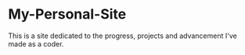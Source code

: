 # My-Personal-Site
This is a site dedicated to the progress, projects and advancement I've made as a coder. 

